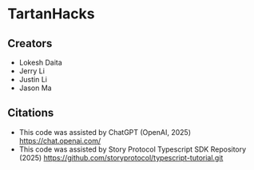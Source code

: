 # TartanHacks


## Creators
- Lokesh Daita
- Jerry Li
- Justin Li
- Jason Ma


## Citations
- This code was assisted by ChatGPT (OpenAI, 2025)
  https://chat.openai.com/
- This code was assisted by Story Protocol Typescript SDK Repository (2025)
  https://github.com/storyprotocol/typescript-tutorial.git
